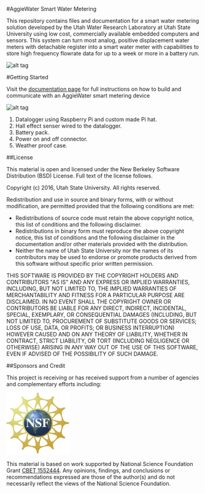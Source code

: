 #AggieWater Smart Water Metering

This repository contains files and documentation for a smart water metering solution developed by the Utah Water Research Laboratory at Utah State University using low cost, commercially available embedded computers and sensors. This system can turn most analog, positive displacement water meters with detachable register into a smart water meter with capabilities to store high frequency flowrate data for up to a week or more in a battery run. 


![alt tag](https://github.com/UCHIC/WaterMonitor/blob/master/doc/images/AGGIEWATER_SYSTEM_CLOSEUP3.png)
   
#Getting Started

Visit the [documentation page](/doc/readme.md) for full instructions on how to build and communicate with an AggieWater smart metering device

![alt tag](https://github.com/UCHIC/WaterMonitor/blob/master/doc/images/AGGIEWATER_PACK.png)
  1. Datalogger using Raspberry Pi and custom made Pi hat.  
  2. Hall effect senser wired to the datalogger.  
  3. Battery pack.  
  4. Power on and off connector.  
  5. Weather proof case.


##License

This material is open and licensed under the New Berkeley Software Distribution (BSD) License. Full text of the license follows.

Copyright (c) 2016, Utah State University. All rights reserved.

Redistribution and use in source and binary forms, with or without modification, are permitted provided that the following conditions are met:

* Redistributions of source code must retain the above copyright notice, this list of conditions and the following disclaimer.
* Redistributions in binary form must reproduce the above copyright notice, this list of conditions and the following disclaimer in the documentation and/or other materials provided with the distribution.
* Neither the name of Utah State University nor the names of its contributors may be used to endorse or promote products derived from this software without specific prior written permission.

THIS SOFTWARE IS PROVIDED BY THE COPYRIGHT HOLDERS AND CONTRIBUTORS "AS IS" AND ANY EXPRESS OR IMPLIED WARRANTIES, INCLUDING, BUT NOT LIMITED TO, THE IMPLIED WARRANTIES OF MERCHANTABILITY AND FITNESS FOR A PARTICULAR PURPOSE ARE DISCLAIMED. IN NO EVENT SHALL THE COPYRIGHT OWNER OR CONTRIBUTORS BE LIABLE FOR ANY DIRECT, INDIRECT, INCIDENTAL, SPECIAL, EXEMPLARY, OR CONSEQUENTIAL DAMAGES (INCLUDING, BUT NOT LIMITED TO, PROCUREMENT OF SUBSTITUTE GOODS OR SERVICES; LOSS OF USE, DATA, OR PROFITS; OR BUSINESS INTERRUPTION) HOWEVER CAUSED AND ON ANY THEORY OF LIABILITY, WHETHER IN CONTRACT, STRICT LIABILITY, OR TORT (INCLUDING NEGLIGENCE OR OTHERWISE) ARISING IN ANY WAY OUT OF THE USE OF THIS SOFTWARE, EVEN IF ADVISED OF THE POSSIBILITY OF SUCH DAMAGE.

##Sponsors and Credit

This project is receiving or has received support from a number of agencies and complementary efforts including:

![NSF](/doc/images/nsf.gif)

This material is based on work supported by National Science Foundation Grant [CBET 1552444](http://www.nsf.gov/awardsearch/showAward?AWD_ID=1552444).  Any opinions, findings, and conclusions or recommendations expressed are those of the author(s) and do not necessarily reflect the views of the National Science Foundation.


